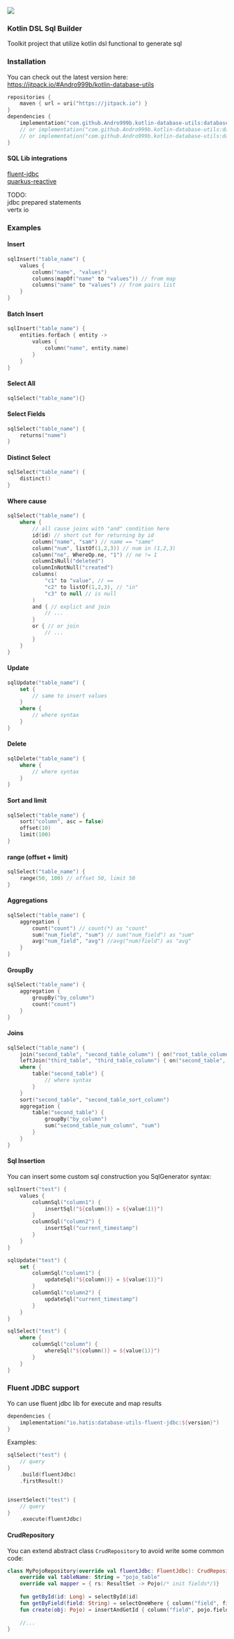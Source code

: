 [![](https://jitpack.io/v/Andro999b/kotlin-database-utils.svg)](https://jitpack.io/#Andro999b/kotlin-database-utils)

### Kotlin DSL Sql Builder

Toolkit project that utilize kotlin dsl functional to generate sql

### Installation

You can check out the latest version here:  
https://jitpack.io/#Andro999b/kotlin-database-utils

```kotlin
repositories {
    maven { url = uri("https://jitpack.io") }
}
dependencies {
    implementation("com.github.Andro999b.kotlin-database-utils:database-utils-fluent-jdbc:${version}")
    // or implementation("com.github.Andro999b.kotlin-database-utils:database-utils-quarkus-reactive:${version}")
    // or implementation("com.github.Andro999b.kotlin-database-utils:database-utils-quarkus-coroutines:${version}")
}
```


#### SQL Lib integrations
[fluent-jdbc](https://github.com/zsoltherpai/fluent-jdbc)  
[quarkus-reactive](https://github.com/zsoltherpai/fluent-jdbc)

TODO:  
jdbc prepared statements  
vertx io

### Examples
#### Insert

```kotlin
sqlInsert("table_name") {
    values {
        column("name", "values") 
        columns(mapOf("name" to "values")) // from map
        columns("name" to "values") // from pairs list
    }
}
```

#### Batch Insert

```kotlin
sqlInsert("table_name") {
    entities.forEach { entity ->
        values {
            column("name", entity.name)
        }
    }
}
```

#### Select All
```kotlin
sqlSelect("table_name"){}
```

#### Select Fields
```kotlin
sqlSelect("table_name") {
    returns("name")
}
```
#### Distinct Select
```kotlin
sqlSelect("table_name") {
    distinct()
}
```
#### Where cause
```kotlin
sqlSelect("table_name") {
    where {
        // all cause joins with "and" condition here
        id(id) // short cut for returning by id
        column("name", "sam") // name == "same"
        column("num", listOf(1,2,3)) // num in (1,2,3)
        column("ne", WhereOp.ne, "1") // ne != 1
        columnIsNull("deleted")
        columnInNotNull("created")
        columns(
            "c1" to "value", // ==
            "c2" to listOf(1,2,3), // "in"
            "c3" to null // is null
        )
        and { // explict and join
            // ...
        }
        or { // or join
            // ...
        }
    }
}
```
#### Update
```kotlin
sqlUpdate("table_name") {
    set {
        // same to insert values
    }
    where {
        // where syntax
    }
}
```
#### Delete
```kotlin
sqlDelete("table_name") {
    where {
        // where syntax
    }
}
```
#### Sort and limit
```kotlin
sqlSelect("table_name") {
    sort("column", asc = false)
    offset(10)
    limit(100)
}
```
#### range (offset + limit)
```kotlin
sqlSelect("table_name") {
    range(50, 100) // offset 50, limit 50
}
```

#### Aggregations
```kotlin
sqlSelect("table_name") {
    aggregation {
        count("count") // count(*) as "count"
        sum("num_field", "sum") // sum("num_field") as "sum"
        avg("num_field", "avg") //avg("num)field") as "avg"
    }
}
```
#### GroupBy
```kotlin
sqlSelect("table_name") {
    aggregation {
        groupBy("by_column")
        count("count")
    }
}
```
#### Joins
```kotlin
sqlSelect("table_name") {
    join("second_table", "second_table_column") { on("root_table_column") }
    leftJoin("third_table", "third_table_column") { on("second_table", "second_table_column_2") }
    where {
        table("second_table") {
            // where syntax
        }
    }
    sort("second_table", "second_table_sort_column")
    aggregation {
        table("second_table") {
            groupBy("by_column")
            sum("second_table_num_column", "sum")
        }
    }
}
```

#### Sql Insertion
You can insert some custom sql construction you SqlGenerator syntax:  
```kotlin
sqlInsert("test") {
    values {
        columnSql("column1") {
            insertSql("${column()} = ${value(1)}")
        }
        columnSql("column2") {
            insertSql("current_timestamp")
        }
    }
}

sqlUpdate("test") {
    set {
        columnSql("column1") {
            updateSql("${column()} = ${value(1)}")
        }
        columnSql("column2") {
            updateSql("current_timestamp")
        }
    }
}

sqlSelect("test") {
    where {
        columnSql("column") {
            whereSql("${column()} = ${value(1)}")
        }
    }
}
```

### Fluent JDBC support

Yo can use fluent jdbc lib for execute and map results

```kotlin
dependencies {
    implementation("io.hatis:database-utils-fluent-jdbc:${version}")
}
```

Examples:  
```kotlin
sqlSelect("test") {
    // query
}
    .build(fluentJdbc)
    .firstResult()


insertSelect("test") {
    // query
}
    .execute(fluentJdbc)
```

#### CrudRepository
You can extend abstract class `CrudRepository` to avoid write some common code:  

```kotlin
class MyPojoRepository(override val fluentJdbc: FluentJdbc): CrudRepository() {
    override val tableName: String = "pojo_table"
    override val mapper = { rs: ResultSet -> Pojo(/* init fields*/)}
    
    fun getById(id: Long) = selectById(id)
    fun getByField(field: String) = selectOneWhere { column("field", field) }
    fun create(obj: Pojo) = insertAndGetId { column("field", pojo.field) }
    
    //...
}
```

